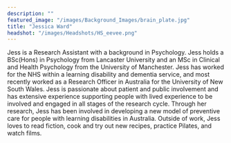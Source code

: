 ```yaml
---
description: ""
featured_image: "/images/Background_Images/brain_plate.jpg"
title: "Jessica Ward"
headshot: "/images/Headshots/HS_eevee.png"
---
```


<!-- ![img](/images/Headshots/HS_eevee.png) -->

Jess is a Research Assistant with a background in Psychology. Jess holds a BSc(Hons) in Psychology from Lancaster University and an MSc in Clinical and Health Psychology from the University of Manchester. Jess has worked for the NHS within a learning disability and dementia service, and most recently worked as a Research Officer in Australia for the University of New South Wales. Jess is passionate about patient and public involvement and has extensive experience supporting people with lived experience to be involved and engaged in all stages of the research cycle. Through her research, Jess has been involved in developing a new model of preventive care for people with learning disabilities in Australia. Outside of work, Jess loves to read fiction, cook and try out new recipes, practice Pilates, and watch films. 
